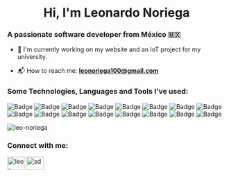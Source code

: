 <h1 align="center">Hi, I'm Leonardo Noriega</h1>
<h3 align="left">A passionate software developer from México 🇲🇽</h3>

- 💼 I'm currently working on my website and an IoT project for my university.

- 📬 How to reach me: **leonoriega100@gmail.com**

<h3 align="left">Some Technologies, Languages and Tools I've used:</h3>

![Badge](https://img.shields.io/badge/Spring-grey?style=for-the-badge&logo=spring)
![Badge](https://img.shields.io/badge/React%20Native-grey?style=for-the-badge&logo=react)
![Badge](https://img.shields.io/badge/Node.js-grey?style=for-the-badge&logo=node.js)
![Badge](https://img.shields.io/badge/Kotlin-grey?style=for-the-badge&logo=kotlin)
![Badge](https://img.shields.io/badge/MongoDB-grey?style=for-the-badge&logo=mongodb)
![Badge](https://img.shields.io/badge/Bootstrap-grey?style=for-the-badge&logo=bootstrap)
![Badge](https://img.shields.io/badge/MySQL-grey?style=for-the-badge&logo=mysql)
![Badge](https://img.shields.io/badge/Python-grey?style=for-the-badge&logo=python)
![Badge](https://img.shields.io/badge/Arduino-grey?style=for-the-badge&logo=arduino)
![Badge](https://img.shields.io/badge/AWS-grey?style=for-the-badge&logo=amazon-aws)
![Badge](https://img.shields.io/badge/Android%20Studio-grey?style=for-the-badge&logo=android-studio)
![Badge](https://img.shields.io/badge/IntelliJ%20IDEA-grey?style=for-the-badge&logo=intellij-idea)
![Badge](https://img.shields.io/badge/Neovim-grey?style=for-the-badge&logo=neovim)
![Badge](https://img.shields.io/badge/Org-grey?style=for-the-badge&logo=org)
![Badge](https://img.shields.io/badge/Git-grey?style=for-the-badge&logo=git)
![Badge](https://img.shields.io/badge/Linux-grey?style=for-the-badge&logo=linux)

<p align="left"> <img src="https://komarev.com/ghpvc/?username=leo-noriega&label=Profile%20views&color=0e75b6&style=flat" alt="leo-noriega" /> </p>


<h3 align="left">Connect with me:</h3>
<p align="left">
<a href="https://linkedin.com/in/leo-noriega" target="blank"><img align="center" src="https://raw.githubusercontent.com/rahuldkjain/github-profile-readme-generator/master/src/images/icons/Social/linked-in-alt.svg" alt="leo-noriega" height="30" width="40" /></a>
<a href="https://instagram.com/sd" target="blank"><img align="center" src="https://raw.githubusercontent.com/rahuldkjain/github-profile-readme-generator/master/src/images/icons/Social/instagram.svg" alt="sd" height="30" width="40" /></a>
</p>

